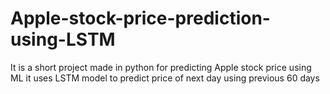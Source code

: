 # Apple-stock-price-prediction-using-LSTM
It is a short project made in python for predicting Apple stock price using ML
it uses LSTM model to predict price of next day using previous 60 days
